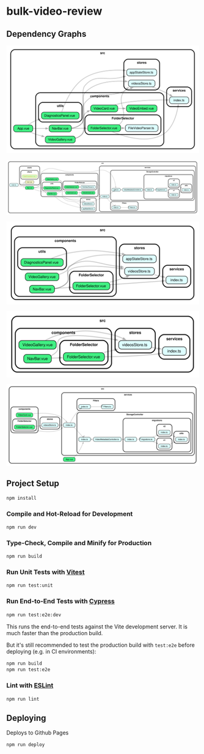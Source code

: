 # bulk-video-review

## Dependency Graphs

![](./dep-graphs/components-graph.svg)

![](./dep-graphs/src-graph.svg)

![](./dep-graphs/stores-graph.svg)

![](./dep-graphs/videosStore-graph.svg)

![](./dep-graphs/services-graph.svg)

## Project Setup

```sh
npm install
```

### Compile and Hot-Reload for Development

```sh
npm run dev
```

### Type-Check, Compile and Minify for Production

```sh
npm run build
```

### Run Unit Tests with [Vitest](https://vitest.dev/)

```sh
npm run test:unit
```

### Run End-to-End Tests with [Cypress](https://www.cypress.io/)

```sh
npm run test:e2e:dev
```

This runs the end-to-end tests against the Vite development server.
It is much faster than the production build.

But it's still recommended to test the production build with `test:e2e` before deploying (e.g. in CI environments):

```sh
npm run build
npm run test:e2e
```

### Lint with [ESLint](https://eslint.org/)

```sh
npm run lint
```

## Deploying

Deploys to Github Pages

```sh
npm run deploy
```
